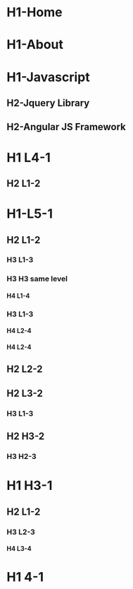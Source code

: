 # H1-Home
# H1-About
# H1-Javascript
## H2-Jquery Library
## H2-Angular JS Framework
# H1 L4-1
## H2 L1-2
# H1-L5-1
## H2 L1-2
### H3 L1-3
### H3 H3 same level
#### H4 L1-4
### H3 L1-3
#### H4 L2-4
#### H4 L2-4
## H2 L2-2
## H2 L3-2
### H3 L1-3
## H2 H3-2
### H3 H2-3
# H1 H3-1
## H2 L1-2
### H3 L2-3
#### H4 L3-4
# H1 4-1




